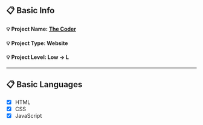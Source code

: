 ## :clipboard: Basic Info
#### :bulb: Project Name: [**The Coder**](https://a7m3d000.github.io/L--The-Coder/)
#### :bulb: Project Type: **Website** 
#### :bulb: Project Level: **Low** -> **L**

---

## :clipboard: Basic Languages
 - [x] HTML
 - [x] CSS
 - [x] JavaScript
